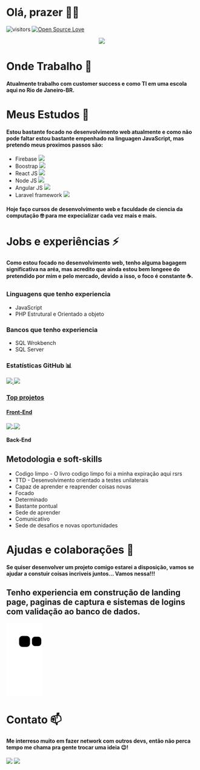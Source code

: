 # Olá, prazer 🐱‍👤
![visitors](https://visitor-badge.laobi.icu/badge?page_id=0XxMxX0.0XxMxX0)
[![Open Source Love](https://badges.frapsoft.com/os/v1/open-source.svg?v=102)](https://github.com/ellerbrock/open-source-badge/)
<p align="center">
  <!-- Typing SVG by DenverCoder1 - https://github.com/DenverCoder1/readme-typing-svg -->
  <a href="https://github.com/DenverCoder1/readme-typing-svg">
    <img src="https://readme-typing-svg.demolab.com/?lines=Bem-vindo(a)%20ao%20meu%20GitHub%20👋;Full-Stack%20web%20developer ;Sempre%20aprendendo%20novas%20coisas%20🤓&font=Fira%20Code&center=true&width=440&height=45&color=FFFe&vCenter=true&pause=1000&size=22" /></a>
</p>


# Onde Trabalho 🔭
#### Atualmente trabalho com customer success e como TI em uma escola aqui no Rio de Janeiro-BR.

# Meus Estudos 🌱
#### Estou bastante focado no desenvolvimento web atualmente e como não pode faltar estou bastante empenhado na linguagen JavaScript, mas pretendo meus proximos passos são:

<ul>
<li>Firebase <img width='20' src="https://cdn.jsdelivr.net/gh/devicons/devicon/icons/firebase/firebase-plain.svg" />
</li>
<li>Boostrap <img width='20'  src="https://cdn.jsdelivr.net/gh/devicons/devicon/icons/bootstrap/bootstrap-plain.svg" />
</li>
<li>React JS <img width='20' src="https://cdn.jsdelivr.net/gh/devicons/devicon/icons/react/react-original.svg" />
</li>
<li>Node JS <img width='20' src="https://cdn.jsdelivr.net/gh/devicons/devicon/icons/nodejs/nodejs-original.svg" />
</li>
<li>Angular JS <img width='20' src="https://cdn.jsdelivr.net/gh/devicons/devicon/icons/angularjs/angularjs-plain.svg" />
</li>
<li>Laravel framework <img width='20' src="https://cdn.jsdelivr.net/gh/devicons/devicon/icons/laravel/laravel-plain.svg" />
</li>
</ul>

#### Hoje faço cursos de desenvolvimento web e faculdade de ciencia da computação 🤓 para me expecializar cada vez mais e mais.

# Jobs e experiências ⚡
#### Como estou focado no desenvolvimento web, tenho alguma bagagem significativa na aréa, mas acredito que ainda estou bem longeee do pretendido por mim e pelo mercado, devido a isso, o foco é constante ☕.

### Linguagens que tenho experiencia
<ul>
<li>JavaScript
</li>
<li>PHP Estrutural e Orientado a objeto
</li>
</ul>

### Bancos que tenho experiencia
<ul>
<li>SQL Wrokbench
</li>
<li>SQL Server</li>
</ul>

### Estatísticas GitHub 📊
<div>
<a href="https://github.com/0XxMxX0">
<img height="150em" src="https://github-readme-stats.vercel.app/api/top-langs/?username=0XxMxX0&layout=compact&langs_count=7&theme=dracula"/>
<img height="150em"src="https://github-readme-stats.vercel.app/api?username=0XxMxX0&show_icons=true&theme=dracula&include_all_commits=true&count_private=true"/>
</div>
  
### Top projetos
#### Front-End
<a href="https://github.com/0XxMxX0/pagina_de_conteudo">
  <img align="center" height='110em' src="https://github-readme-stats.vercel.app/api/pin/?username=0XxMxX0&repo=pagina_de_conteudo&theme=dracula" />
</a>
<a href="https://github.com/0XxMxX0/Copia-Model">
  <img align="center" height='110em' src="https://github-readme-stats.vercel.app/api/pin/?username=0XxMxX0&repo=Copia-Model&theme=dracula" />
</a>
<br>

#### Back-End
  
  
## Metodologia e soft-skills
<ul>
<li>Codigo limpo - O livro codigo limpo foi a minha expiração aqui rsrs</li>
<li>TTD - Desenvolvimento orientado a testes unilaterais</li>
<li>Capaz de aprender e reaprender coisas novas</li>
<li>Focado</li>
<li>Determinado</li>
<li>Bastante pontual</li>
<li>Sede de aprender</li>
<li>Comunicativo</li>
<li>Sede de desafios e novas oportunidades</li>
</ul>


# Ajudas e colaborações 👯
#### Se quiser desenvolver um projeto comigo estarei a disposição, vamos se ajudar a constuir coisas incriveis juntos... Vamos nessa!!!
## Tenho experiencia em construção de landing page, paginas de captura e sistemas de logins com validação ao banco de dados.
![Snake animation](https://github.com/0XxMxX0/0XxMxX0/blob/output/github-contribution-grid-snake.svg)


# Contato 📫
#### Me interreso muito em fazer network com outros devs, então não perca tempo me chama pra gente trocar uma ideia 😉!
<div>
<a href = "mailto:nunesrico2001@gmail.com"><img src="https://img.shields.io/badge/Gmail-D14836?style=for-the-badge&logo=gmail&logoColor=white" target="_blank"></a>
<a href="https://www.linkedin.com/in/matheus-nunes-desenvolvedor" target="_blank"><img src="https://img.shields.io/badge/-LinkedIn-%230077B5?style=for-the-badge&logo=linkedin&logoColor=white" target="_blank"></a>   
</div>


